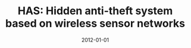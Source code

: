 ---
title: "HAS: Hidden anti-theft system based on wireless sensor networks"
collection: publications
permalink: /publication/2012-01-01-HAS-Hidden-anti-theft-system-based-on-wireless-sensor-networks
pubtype: conference
date: 2012-01-01
venue: 'In the proceedings of 2012 IEEE 31st International Performance Computing and Communications Conference (IPCCC)'
authors:  Longjiang Guo,  Jinsheng Duan,  Jinbao Li,  Lei Yu,  Haiying Shen
citation: ' Longjiang Guo,  Jinsheng Duan,  Jinbao Li,  Lei Yu,  Haiying Shen, &quot;HAS: Hidden anti-theft system based on wireless sensor networks.&quot; In the proceedings of 2012 IEEE 31st International Performance Computing and Communications Conference (IPCCC), 2012.'
---